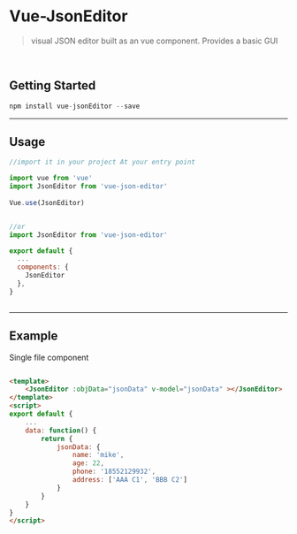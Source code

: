 # Vue-JsonEditor

> visual JSON editor built as an vue component. Provides a basic GUI


</br>


## Getting Started
``` javascript
npm install vue-jsonEditor --save
```

---


## Usage

``` javascript
//import it in your project At your entry point

import vue from 'vue'
import JsonEditor from 'vue-json-editor'
  
Vue.use(JsonEditor)


//or
import JsonEditor from 'vue-json-editor'

export default {
  ...
  components: {
    JsonEditor
  },
}
  
```
---

## Example
Single file component
``` html

<template>
    <JsonEditor :objData="jsonData" v-model="jsonData" ></JsonEditor>
</template>
<script>
export default {
    ...
    data: function() {
        return {
            jsonData: {
                name: 'mike',
                age: 22,
                phone: '18552129932',
                address: ['AAA C1', 'BBB C2']
            }
        }
    }
}
</script> 

```
